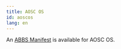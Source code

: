```yaml
---
title: AOSC OS
id: aoscos
lang: en
---
```

An [ABBS Manifest](https://github.com/AOSC-Dev/aosc-os-abbs/tree/staging/extra-utils/terminix) is available for AOSC OS.